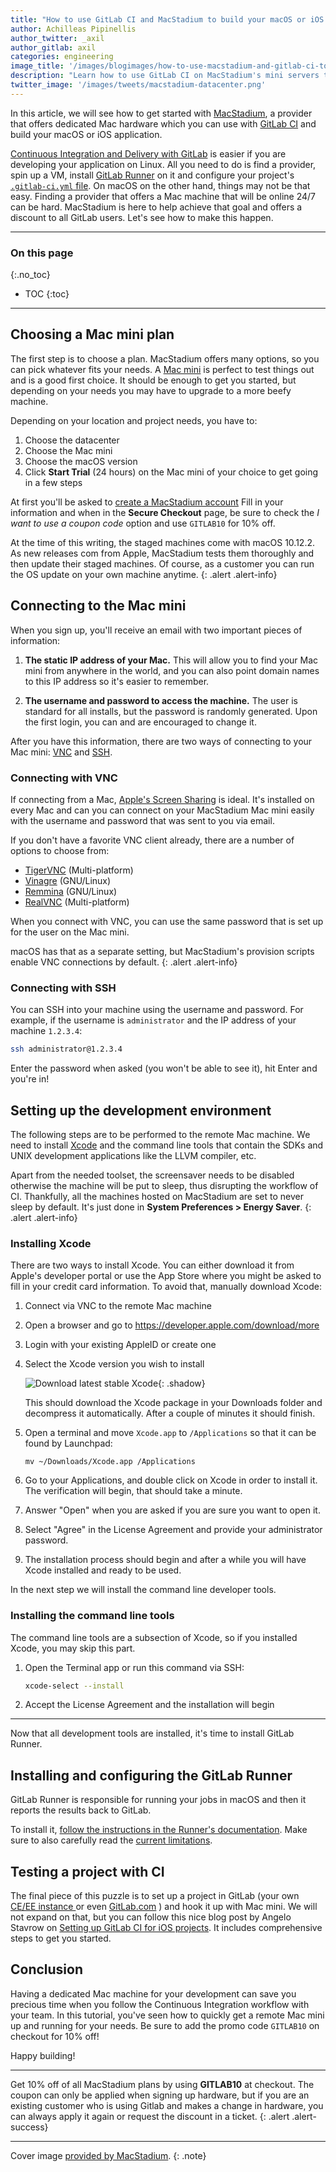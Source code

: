 ```yaml
---
title: "How to use GitLab CI and MacStadium to build your macOS or iOS projects"
author: Achilleas Pipinellis
author_twitter: _axil
author_gitlab: axil
categories: engineering
image_title: '/images/blogimages/how-to-use-macstadium-and-gitlab-ci-to-build-your-macos-or-ios-projects/macstadium-datacenter.jpg'
description: "Learn how to use GitLab CI on MacStadium's mini servers to build your macOS or iOS projects."
twitter_image: '/images/tweets/macstadium-datacenter.png'
---
```


In this article, we will see how to get started with
[MacStadium](https://www.macstadium.com "MacStadium website"),
a provider that offers dedicated Mac hardware which you can use with
[GitLab CI](/stages-devops-lifecycle/continuous-integration/ "GitLab CI/CD feature page")
and build your macOS or iOS application.

<!-- more -->

[Continuous Integration and Delivery with GitLab](/blog/2016/08/05/continuous-integration-delivery-and-deployment-with-gitlab/ "Blog on CI/CD with GitLab")
is easier if you are developing your application on Linux. All you need to do is
find a provider, spin up a VM, install [GitLab Runner](https://docs.gitlab.com/runner "GitLab Runner docs")
on it and configure your project's [`.gitlab-ci.yml` file](https://docs.gitlab.com/ee/ci/yaml/ ".gitlab-ci.yml reference guide").
On macOS on the other hand, things may not be that easy. Finding a provider that
offers a Mac machine that will be online 24/7 can be hard. MacStadium is here to
help achieve that goal and offers a discount to all GitLab users. Let's see how
to make this happen.

---

### On this page
{:.no_toc}

- TOC
{:toc}

---

## Choosing a Mac mini plan

The first step is to choose a plan. MacStadium offers many options, so you can
pick whatever fits your needs. A [Mac mini](https://www.macstadium.com/mac-mini/#products)
is perfect to test things out and is a good first choice. It should be enough
to get you started, but depending on your needs you may have to upgrade to a
more beefy machine.

Depending on your location and project needs, you have to:

1. Choose the datacenter
1. Choose the Mac mini
1. Choose the macOS version
1. Click **Start Trial** (24 hours) on the Mac mini of your choice to get going
   in a few steps

At first you'll be asked to [create a MacStadium account](http://help.macstadium.com/accounts-and-billing/how-to-create-an-account.html "How to create an account on MacStadium")
Fill in your information and when in the **Secure Checkout** page, be sure to
check the _I want to use a coupon code_ option and use `GITLAB10` for 10% off.

<i class="fas fa-info-circle" aria-hidden="true" style="color: rgb(49, 112, 143);"></i>
At the time of this writing, the staged machines come with macOS 10.12.2. As
new releases com from Apple, MacStadium tests them thoroughly and then update
their staged machines. Of course, as a customer you can run the OS update on
your own machine anytime.
{: .alert .alert-info}

## Connecting to the Mac mini

When you sign up, you'll receive an email with two important pieces of
information:

1. **The static IP address of your Mac.**
   This will allow you to find your Mac mini from anywhere in the world, and
   you can also point domain names to this IP address so it's easier to remember.

1. **The username and password to access the machine.**
   The user is standard for all installs, but the password is randomly
   generated. Upon the first login, you can and are encouraged to change it.

After you have this information, there are two ways of connecting to your Mac mini:
[VNC](https://en.wikipedia.org/wiki/Virtual_Network_Computing "VNC article on Wikipedia")
and [SSH](https://en.wikipedia.org/wiki/Secure_Shell "SSH article on Wikipedia").

### Connecting with VNC

If connecting from a Mac, [Apple's Screen Sharing](https://support.apple.com/kb/PH25554 "macOS Sierra: Set up and use screen sharing")
is ideal. It's installed on every Mac and can you can connect on your MacStadium
Mac mini easily with the username and password that was sent to you via email.

If you don't have a favorite VNC client already, there are a number of options
to choose from:

- [TigerVNC](http://tigervnc.org/ "TigerVNC website") (Multi-platform)
- [Vinagre](https://wiki.gnome.org/Apps/Vinagre "Vinagre website") (GNU/Linux)
- [Remmina](http://www.remmina.org/wp/ "Remmina website") (GNU/Linux)
- [RealVNC](https://www.realvnc.com/ "RealVNC website") (Multi-platform)

When you connect with VNC, you can use the same password that is set up for the
user on the Mac mini.

<i class="fas fa-info-circle" aria-hidden="true" style="color: rgb(49, 112, 143);"></i>
macOS has that as a separate setting, but MacStadium's provision scripts
enable VNC connections by default.
{: .alert .alert-info}

### Connecting with SSH

You can SSH into your machine using the username and password. For example, if
the username is `administrator` and the IP address of your machine `1.2.3.4`:

```bash
ssh administrator@1.2.3.4
```

Enter the password when asked (you won't be able to see it), hit Enter and
you're in!

## Setting up the development environment

The following steps are to be performed to the remote Mac machine. We need to
install [Xcode](https://developer.apple.com/xcode/ "Xcode on Apple's website")
and the command line tools that contain the SDKs and UNIX development applications
like the LLVM compiler, etc.

<i class="fas fa-info-circle" aria-hidden="true" style="color: rgb(49, 112, 143);"></i>
Apart from the needed toolset, the screensaver needs to be disabled otherwise
the machine will be put to sleep, thus disrupting the workflow of CI.
Thankfully, all the machines hosted on MacStadium are set to never sleep by
default. It's just done in **System Preferences > Energy Saver**.
{: .alert .alert-info}

### Installing Xcode

There are two ways to install Xcode. You can either download it from Apple's
developer portal or use the App Store where you might be asked to fill in your
credit card information. To avoid that, manually download Xcode:

1. Connect via VNC to the remote Mac machine
1. Open a browser and go to <https://developer.apple.com/download/more>
1. Login with your existing AppleID or create one
1. Select the Xcode version you wish to install

   ![Download latest stable Xcode](/images/blogimages/how-to-use-macstadium-and-gitlab-ci-to-build-your-macos-or-ios-projects/download-xcode-without-cc-info.png){: .shadow}

   This should download the Xcode package in your Downloads folder and
   decompress it automatically. After a couple of minutes it should finish.

1. Open a terminal and move `Xcode.app` to `/Applications` so that it can be
   found by Launchpad:

   ```
   mv ~/Downloads/Xcode.app /Applications
   ```

1. Go to your Applications, and double click on Xcode in order to install it.
   The verification will begin, that should take a minute.
1. Answer "Open" when you are asked if you are sure you want to open it.
1. Select "Agree" in the License Agreement and provide your administrator
   password.
1. The installation process should begin and after a while you will have Xcode
   installed and ready to be used.

In the next step we will install the command line developer tools.

### Installing the command line tools

The command line tools are a subsection of Xcode, so if you installed Xcode,
you may skip this part.

1. Open the Terminal app or run this command via SSH:

    ```bash
    xcode-select --install
    ```

1. Accept the License Agreement and the installation will begin

---

Now that all development tools are installed, it's time to install GitLab
Runner.

## Installing and configuring the GitLab Runner

GitLab Runner is responsible for running your jobs in macOS and then it
reports the results back to GitLab.

To install it, [follow the instructions in the Runner's documentation](https://docs.gitlab.com/runner/install/osx.html#installation "Documentation on installing GitLab Runner on macOS").
Make sure to also carefully read the [current limitations](https://docs.gitlab.com/runner/install/osx.html#limitations-on-macos "Limitations of macOS Runner").

## Testing a project with CI

The final piece of this puzzle is to set up a project in GitLab (your own
[CE/EE instance ](/stages-devops-lifecycle/) or even [GitLab.com](/pricing/) ) and hook it up
with Mac mini. We will not expand on that, but you can follow this nice blog post
by Angelo Stavrow on [Setting up GitLab CI for iOS projects](/blog/2016/03/10/setting-up-gitlab-ci-for-ios-projects/ "Blog on setting up CI for iOS projects").
It includes comprehensive steps to get you started.

## Conclusion

Having a dedicated Mac machine for your development can save you precious time
when you follow the Continuous Integration workflow with your team. In this
tutorial, you've seen how to quickly get a remote Mac mini up and running
for your needs. Be sure to add the promo code `GITLAB10` on checkout for 10% off!

Happy building!

---

<i class="fas fa-info-circle" aria-hidden="true" style="color: rgb(60,118,61);"></i>
Get 10% off of all MacStadium plans by using <strong>GITLAB10</strong> at checkout.
The coupon can only be applied when signing up hardware, but if you are an
existing customer who is using Gitlab and makes a change in hardware, you can
always apply it again or request the discount in a ticket.
{: .alert .alert-success}

----

Cover image [provided by MacStadium](https://gitlab.com/gitlab-com/www-gitlab-com/merge_requests/3324#note_29314223).
{: .note}
